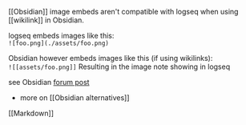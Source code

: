[[Obsidian]] image embeds aren't compatible with logseq when using [[wikilink]] in Obsidian.

logseq embeds images like this:  
`![foo.png](./assets/foo.png)`

Obsidian however embeds images like this (if using wikilinks):  
`![[assets/foo.png]]`
Resulting in the image note showing in logseq

see Obsidian [forum post](https://forum.obsidian.md/t/image-embed-syntax-logseq-vs-obsidian/27213)
- more on [[Obsidian alternatives]]

[[Markdown]]
